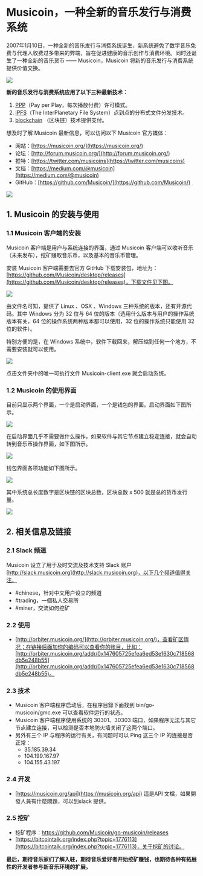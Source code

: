 # Musicoin，一种全新的音乐发行与消费系统  

2007年1月10日，一种全新的音乐发行与消费系统诞生，新系统避免了数字音乐免费与代理人收费过多带来的弊端，旨在促进健康的音乐创作与消费环境。同时还诞生了一种全新的音乐货币 —— Musicoin，Musicoin 将新的音乐发行与消费系统提供价值交换。

![](img/3.14.PNG)

**新的音乐发行与消费系统应用了以下三种最新技术：**

1. [PPP](https://en.wikipedia.org/wiki/Pay_per_play)（Pay per Play，每次播放付费）许可模式。
2. [IPFS](https://ipfs.io/)（The InterPlanetary File System）点到点的分布式文件分发技术。
3. [blockchain](https://zh.wikipedia.org/wiki/%E5%8C%BA%E5%9D%97%E9%93%BE) （区块链）技术提供支付。

想及时了解 Musicoin 最新信息，可以访问以下 Musicoin 官方媒体：

- 网站：[https://musicoin.org/](https://musicoin.org/) 
- 论坛：[http://forum.musicoin.org/](http://forum.musicoin.org/)
- 推特：[https://twitter.com/musicoins](https://twitter.com/musicoins)
- 文档：[https://medium.com/@musicoin](https://medium.com/@musicoin)
- GitHub：[https://github.com/Musicoin/](https://github.com/Musicoin/) 

 ![](img/logo2.png)

##  1. Musicoin 的安装与使用

### 1.1 Musicoin 客户端的安装

Musicoin 客户端是用户与系统连接的界面，通过 Musicoin 客户端可以收听音乐（未来发布），挖矿赚取音乐币，以及基本的音乐币管理。

安装 Musicoin 客户端需要去官方 GitHub 下载安装包，地址为：[https://github.com/Musicoin/desktop/releases](https://github.com/Musicoin/desktop/releases)，下载文件见下图。

![](img/jm3.PNG)

由文件名可知，提供了 Linux 、OSX 、Windows 三种系统的版本，还有开源代码。其中 Windows 分为 32 位与 64 位的版本（选用什么版本与用户的操作系统版本有关，64 位的操作系统两种版本都可以使用，32 位的操作系统只能使用 32 位的软件）。

特别方便的是，在 Windows 系统中，软件下载回来，解压缩到任何一个地方，不需要安装就可以使用。

![](img/jm4.PNG)

点击文件夹中的唯一可执行文件 Musicoin-client.exe 就会启动系统。

### 1.2 Musicoin 的使用界面

目前只显示两个界面，一个是启动界面，一个是钱包的界面。启动界面如下图所示。

![](img/jm1.PNG)

在启动界面几乎不需要做什么操作，如果软件与其它节点建立稳定连接，就会自动转到音乐币操作界面，如下图所示。

![](img/jm2.PNG)

钱包界面各项功能如下图所示。

![](img/jm2-2.png)

其中系统总长度数字是区块链的区块总数，区块总数 x 500 就是总的货币发行量。 

 ![](img/logo2.png)

## 2. 相关信息及链接

### 2.1 Slack 频道

Musicoin 设立了用于及时交流及技术支持 Slack 账户 [http://slack.musicoin.org](http://slack.musicoin.org)，以下几个频道值得关注。

- #chinese，针对中文用户设立的频道
- #trading，一個私人交易所
- #miner，交流如何挖矿


### 2.2 使用

- [http://orbiter.musicoin.org/](http://orbiter.musicoin.org/)，查看矿区情况；在链接后面加你的编码可以查看你的账目，比如：[http://orbiter.musicoin.org/addr/0x147605725efea6ed53e1630c718568db5e248b55](http://orbiter.musicoin.org/addr/0x147605725efea6ed53e1630c718568db5e248b55)。

### 2.3 技术

- Musicoin 客户端程序启动后，在程序目錄下面找到 bin/go-musicoin/gmc.exe 可以查看软件运行的状态。
- Musicoin 客户端程序使用系统的 30301、30303 端口，如果程序无法与其它节点建立连接，可以检测是否本地防火墙关闭了这两个端口。
- 另外有三个 IP 与程序的运行有关，有问题时可以 Ping 这三个 IP 的连接是否正常：
    - 35.185.39.34 
    - 104.199.167.97
    - 104.155.43.197

### 2.4 开发

- [https://musicoin.org/api](https://musicoin.org/api)  這是API 文檔，如果開發人員有什麼問題，可以到slack 提供。


### 2.5 挖矿

- 挖矿程序：https://github.com/Musicoin/go-musicoin/releases
- [https://bitcointalk.org/index.php?topic=1776113](https://bitcointalk.org/index.php?topic=1776113)，关于挖矿的讨论。




**最后，期待音乐家们了解入驻，期待音乐爱好者开始挖矿赚钱，也期待各种有拓展性的开发者参与新音乐环境的扩展。**
